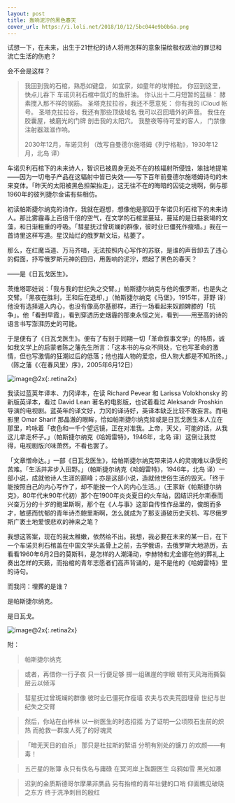 ```yaml
---
layout: post
title: 轰响泥泞的黑色春天
cover_url: https://i.loli.net/2018/10/12/5bc044e9b0b6a.png
---
```


试想一下，在未来，出生于21世纪的诗人将用怎样的意象描绘极权政治的罪愆和流亡生活的伤疤？

会不会是这样？

>我回到我的石棺，熟悉如键盘，
>如宜家，如童年的埃博拉。
>你回到这里，快点儿吞下
>车诺贝利石棺中氙灯的鱼肝油。
>你认出十二月短暂的蓝昼：
>酵素搅入那不祥的钢筋。
>圣塔克拉拉谷，我还不愿意死：
>你有我的 iCloud 帐号。
>圣塔克拉拉谷，我还有那些顶级域名
>我可以召回墙外的声音。
>我住在胶囊屋，被磨光的门牌
>剖击我的太阳穴。
>我整夜等待可爱的客人，
>门禁像注射器滋滋作响。
>
>2030年12月，车诺贝利
>（改写自曼德尔施塔姆《列宁格勒》，1930年12月，北岛 译）

车诺贝利石棺下的未来诗人，智识已被周身无处不在的核辐射所侵蚀，笨拙地提笔——因为一切电子产品在这辐射中皆已失效——写下百年前曼德尔施塔姆诗句的未来变体。「昨天的太阳被黑色担架抬走」，这无往不在的晦暗的囚徒之境啊，倒与那1960年的彼列捷尔金诺有些相仿。

初读帕斯捷尔纳克的诗作，我就在遐想，想像他是那囚于车诺贝利石棺下的未来诗人。那比雾霾毒上百倍千倍的空气，在文学的石棺里蔓延，蔓延的是日益衰竭的文藻，和日渐粗重的呼吸。「彗星抚过曾斑斓的群像，彼时业已僵死作瘦墙。」我在一首诗里这样写道。星汉灿烂的俄罗斯文坛，枯萎了。

那么，在红魔当道、万马齐喑，无法按照内心写作的苏联，是谁的声音卸去了违心的假面，抒写俄罗斯元神的回归，用轰响的泥泞，燃起了黑色的春天？

——是《日瓦戈医生》。

茨维塔耶娃说：「我与我的世纪失之交臂。」帕斯捷尔纳克与他的俄罗斯，也是失之交臂。「黑夜在胜利，王和后在退却，」（帕斯捷尔纳克《马堡》，1915年，菲野 译）他没有选择遁入内心，也没有像高尔基那样，进行一场看起来奴颜婢膝的「抗争」。他「看到早霞」，看到穿透历史烟霾的那束永恒之光，看到——用至高的诗的语言书写澎湃历史的可能。

于是便有了《日瓦戈医生》。便有了有别于同期一切「革命叙事文学」的特质，诚如我文学上的启蒙者陈之藩先生所言：「这本书的与众不同处，它也写革命的激情，但也写激情的狂潮过后的低落；他也描人物的爱恋，但人物大都是不知所终。」（陈之藩《〈在春风里〉序》，2005年6月12日）

![image@2x](https://i.loli.net/2018/10/12/5bc044dc97ef2.jpg){:.retina2x}

我读过蓝英年译本、力冈译本，在读 Richard Pevear 和 Larissa Volokhonsky 的新版英译本，看过 David Lean 著名的电影版，也试着看过 Aleksandr Proshkin 导演的电视剧。蓝英年的译文好，力冈的译诗好，英译本缺乏比较不敢妄言。而电影里 Omar Sharif 那晶澈的眼眸，恰如帕斯捷尔纳克抑或是日瓦戈医生本人立在那里，吟咏着「夜色和一千个望远镜，正在对准我。上帝，天父，可能的话，从我这儿拿走杯子。」（帕斯捷尔纳克《哈姆雷特》，1946年，北岛 译）这倒让我觉得，电视剧版兴味萧然，不看也罢了。

「文章憎命达。」一部《日瓦戈医生》，给帕斯捷尔纳克带来诗人的灵魂难以承受的苦难。「生活并非步入田野。」（帕斯捷尔纳克《哈姆雷特》，1946年，北岛 译）一部小说，成就他诗人生涯的巅峰；亦是这部小说，造就他世俗生活的毁灭。「终于能按照自己的内心写作了，却不能按一个人的内心生活。」（王家新《帕斯捷尔纳克》，80年代末90年代初）那个在1900年炎炎夏日的火车站，因结识托尔斯泰而兴奋万分的十岁的鲍里斯啊，那个在《人与事》这部自传性作品里的，俊朗而多才，敏感而忧郁的青年诗杰鲍里斯啊，怎么就成为了那支道破历史天机、写尽俄罗斯广袤土地爱恨悲欢的神来之笔？

我想这答案，现在的我太稚嫩，依然给不出。我想，我必要在未来的某一日，在下一个车诺贝利石棺盖在中国文学头盖骨上之前，去学俄语，去俄罗斯大地游历，去看看1960年6月2日的莫斯科，是怎样的人潮涌动，李赫特和尤金娜在他的葬礼上奏出怎样的天籁，而抬棺的青年志愿者们高声背诵的，是不是他的《哈姆雷特》里的诗句。

而我问：埋葬的是谁？

是帕斯捷尔纳克。

是日瓦戈。

![image@2x](https://i.loli.net/2018/10/12/5bc044d99fe0b.jpg){:.retina2x}

附：

>帕斯捷尔纳克

>或者，再借你一行子夜
>只一行便足够
>掷一组礁崖的字眼
>顿有天风海雨撕裂层云以倾泻

>彗星抚过曾斑斓的群像
>彼时业已僵死作瘦墙
>农夫与农夫荒园埋骨
>世纪与世纪失之交臂

>然后，你站在白桦林
>以一树医生的时态招摇
>为了证明一公顷陨石生前的炽热
>而抢救一群废人死了的好魂灵

>「暗无天日的自杀」
>那只是杜拉斯的絮语
>分明有别处的镰刀
>的欢颜——有毒！

>五芒星的账簿
>永只有佚名与庸碌
>在冥河岸上踟蹰医生
>乌鸦如雪 黑光如瀑

>迟到的金质斯德哥尔摩果非赝品
>另有抬棺的青年壮健的口哨
>仰面瞧见破晓之东方
>终于洗净刺目的殷红

